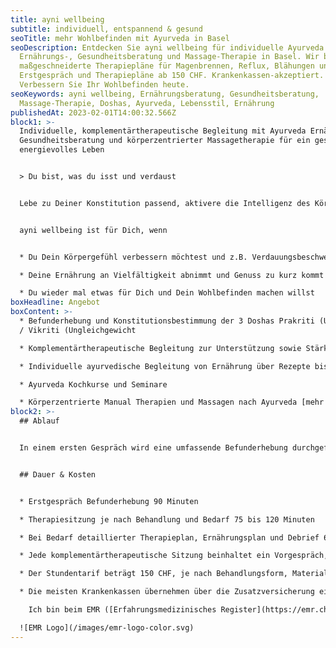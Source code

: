 ```yaml
---
title: ayni wellbeing
subtitle: individuell, entspannend & gesund
seoTitle: mehr Wohlbefinden mit Ayurveda in Basel
seoDescription: Entdecken Sie ayni wellbeing für individuelle Ayurveda
  Ernährungs-, Gesundheitsberatung und Massage-Therapie in Basel. Wir bieten
  maßgeschneiderte Therapiepläne für Magenbrennen, Reflux, Blähungen und mehr.
  Erstgespräch und Therapiepläne ab 150 CHF. Krankenkassen-akzeptiert.
  Verbessern Sie Ihr Wohlbefinden heute.
seoKeywords: ayni wellbeing, Ernährungsberatung, Gesundheitsberatung,
  Massage-Therapie, Doshas, Ayurveda, Lebensstil, Ernährung
publishedAt: 2023-02-01T14:00:32.566Z
block1: >-
  Individuelle, komplementärtherapeutische Begleitung mit Ayurveda Ernährungs-,
  Gesundheitsberatung und körperzentrierter Massagetherapie für ein gesundes und
  energievolles Leben


  > Du bist, was du isst und verdaust 


  Lebe zu Deiner Konstitution passend, aktivere die Intelligenz des Körpers und verfeinere Dein Körpergefühl als den wichtigsten Ratgeber. 


  ayni wellbeing ist für Dich, wenn 


  * Du Dein Körpergefühl verbessern möchtest und z.B. Verdauungsbeschwerden, Verspannungen oder Schmerzen hast oder eine diagnostizierte Erkrankung mit Komplementärtherapie begleiten möchtest

  * Deine Ernährung an Vielfältigkeit abnimmt und Genuss zu kurz kommt 

  * Du wieder mal etwas für Dich und Dein Wohlbefinden machen willst
boxHeadline: Angebot
boxContent: >-
  * Befunderhebung und Konstitutionsbestimmung der 3 Doshas Prakriti (Urzustand)
  / Vikriti (Ungleichgewicht

  * Komplementärtherapeutische Begleitung zur Unterstützung sowie Stärkung von Genesungsprozessen, Selbstregulation und Selbstwahrnehmung

  * Individuelle ayurvedische Begleitung von Ernährung über Rezepte bis zu Lifestyle Anpassungen und Ritualen  

  * Ayurveda Kochkurse und Seminare

  * Körperzentrierte Manual Therapien und Massagen nach Ayurveda [mehr erfahren](https://www.ayni.ch/informationen/ayurveda-massagen)
block2: >-
  ## Ablauf


  In einem ersten Gespräch wird eine umfassende Befunderhebung durchgeführt. Basierend auf der individuellen Situation und Themen auf körperlicher, mentaler und emotionaler Ebene wird der Therapieplan erstellt. Im Laufe des Behandlungszyklus wirken die positiven Änderungen im Innen wie im Aussen und verankern sich so in der Routine im Alltag.


  ## Dauer & Kosten


  * Erstgespräch Befunderhebung 90 Minuten

  * Therapiesitzung je nach Behandlung und Bedarf 75 bis 120 Minuten

  * Bei Bedarf detaillierter Therapieplan, Ernährungsplan und Debrief 60 bis 75 Minuten

  * Jede komplementärtherapeutische Sitzung beinhaltet ein Vorgespräch, die Behandlung und ein Nachgespräch

  * Der Stundentarif beträgt 150 CHF, je nach Behandlungsform, Materialeinsatz oder Vorbereitung wird der Aufwand separat berechnet

  * Die meisten Krankenkassen übernehmen über die Zusatzversicherung einen Teil der Behandlungskosten. 

    Ich bin beim EMR ([Erfahrungsmedizinisches Register](https://emr.ch/therapeut/silvia.ferlito/)) mit der Methode Nr. 4041 - Branchenzertifikat OdA KT - Methode Ayurveda Therapie und Nr. 57 - Ayurveda-Ernährung und -Massage registriert. Meine ZSR-Nr. lautet F459364.

  ![EMR Logo](/images/emr-logo-color.svg)
---
```

